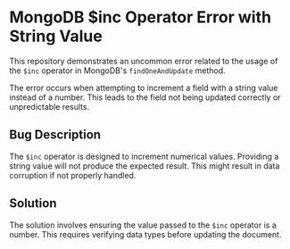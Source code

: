 # MongoDB $inc Operator Error with String Value

This repository demonstrates an uncommon error related to the usage of the `$inc` operator in MongoDB's `findOneAndUpdate` method.

The error occurs when attempting to increment a field with a string value instead of a number. This leads to the field not being updated correctly or unpredictable results.

## Bug Description
The `$inc` operator is designed to increment numerical values. Providing a string value will not produce the expected result. This might result in data corruption if not properly handled.

## Solution
The solution involves ensuring the value passed to the `$inc` operator is a number. This requires verifying data types before updating the document.